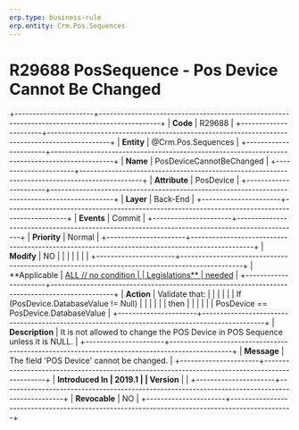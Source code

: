 ```yaml
---
erp.type: business-rule
erp.entity: Crm.Pos.Sequences
---
```


# R29688 PosSequence - Pos Device Cannot Be Changed
+----------------------+-----------------------------------------------------------------------------------------------+
| **Code**             | R29688                                                                                        |
+----------------------+-----------------------------------------------------------------------------------------------+
| **Entity**           | @Crm.Pos.Sequences                                                                                   |
+----------------------+-----------------------------------------------------------------------------------------------+
| **Name**             | PosDeviceCannotBeChanged                                                                      |
+----------------------+-----------------------------------------------------------------------------------------------+
| **Attribute**        | PosDevice                                                                                     |
+----------------------+-----------------------------------------------------------------------------------------------+
| **Layer**            | Back-End                                                                                      |
+----------------------+-----------------------------------------------------------------------------------------------+
| **Events**           | Commit                                                                                        |
+----------------------+-----------------------------------------------------------------------------------------------+
| **Priority**         | Normal                                                                                        |
+----------------------+-----------------------------------------------------------------------------------------------+
| **Modify**           | NO                                                                                            |
|                      |                                                                                               |
|                      |                                                                                               |
+----------------------+-----------------------------------------------------------------------------------------------+
| **Applicable         | [ALL // no condition                                                                          |
| Legislations**       | needed](https://confluence.erp.net/display/techdoc/Country+Specific+Functionality)            |
+----------------------+-----------------------------------------------------------------------------------------------+
| **Action**           | Validate that:                                                                                |
|                      |                                                                                               |
|                      | If (PosDevice.DatabaseValue != Null)                                                          |
|                      |                                                                                               |
|                      | then                                                                                          |
|                      |                                                                                               |
|                      | PosDevice == PosDevice.DatabaseValue                                                          |
+----------------------+-----------------------------------------------------------------------------------------------+
| **Description**      | It is not allowed to change the POS Device in POS Sequence unless it is NULL.                 |
+----------------------+-----------------------------------------------------------------------------------------------+
| **Message**          | The field \'POS Device\' cannot be changed.                                                   |
+----------------------+-----------------------------------------------------------------------------------------------+
| **Introduced In      | 2019.1                                                                                        |
| Version**            |                                                                                               |
+----------------------+-----------------------------------------------------------------------------------------------+
| **Revocable**        | NO                                                                                            |
+----------------------+-----------------------------------------------------------------------------------------------+

  

  

  

